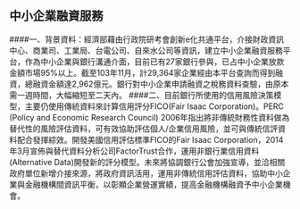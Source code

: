 ## 中小企業融資服務

####一、背景資料：經濟部藉由行政院研考會創新e化共通平台，介接財政資訊中心、商業司、工業局、台電公司、自來水公司等資訊，建立中小企業融資服務平台，作為中小企業與銀行溝通介面，目前已有27家銀行參與，已占中小企業放款金額市場95%以上。截至103年11月，計29,364家企業經由本平台查詢而得到融資，總融資金額達2,962億元。銀行對中小企業申請融資之稅務資料查驗，由原本需一週時間，大幅縮短至二天內。
####二、目前銀行所使用的信用風險決策模型，主要仍使用傳統資料來計算信用評分FICO(Fair Isaac Corporation)。PERC (Policy and Economic Research Council) 2006年指出將非傳統財務性資料做為替代性的風險評估資料，可有效協助評估個人/企業信用風險，並可與傳統信評資料配合發揮綜效。開發美國信用評估標準FICO的Fair Isaac Corporation，2014年3月宣佈與替代資料分析公司FactorTrust合作，運用非銀行業信用資料(Alternative Data)開發新的評分模型。未來將協調銀行公會加強宣導，並洽相關政府單位新增介接來源，將政府資訊活用，運用非傳統信用評估資料，協助中小企業與金融機構間資訊平衡，以彰顯企業營運實績，提高金融機構融資予中小企業機會。
